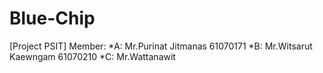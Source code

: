 # Blue-Chip
[Project PSIT]
Member:
*A: Mr.Purinat Jitmanas 61070171
*B: Mr.Witsarut Kaewngam 61070210
*C: Mr.Wattanawit

